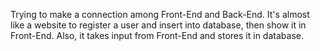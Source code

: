 Trying to make a connection among Front-End and Back-End. It's almost like a website to register a user
and insert into database, then show it in Front-End. Also, it takes input from Front-End and stores it in
database.
